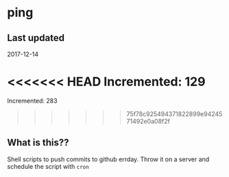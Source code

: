 # ping

## Last updated
2017-12-14

<<<<<<< HEAD
Incremented: 129
=======
Incremented: 283
>>>>>>> 75f78c925494371822899e9424571492e0a08f2f

## What is this?? 
Shell scripts to push commits to github errday. Throw it on a server and schedule the script with `cron`
